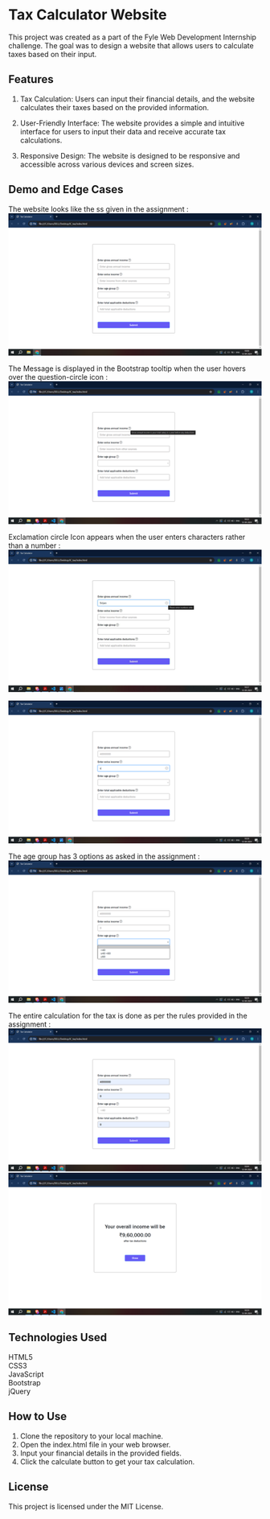 
# Tax Calculator Website

This project was created as a part of the Fyle Web Development Internship challenge. The goal was to design a website that allows users to calculate taxes based on their input.


## Features

1) Tax Calculation: Users can input their financial details, and the website calculates their taxes based on the provided information.

2) User-Friendly Interface: The website provides a simple and intuitive interface for users to input their data and receive accurate tax calculations.

3) Responsive Design: The website is designed to be responsive and accessible across various devices and screen sizes.

## Demo and Edge Cases

The website looks like the ss given in the assignment :
![SS1](Images/Screenshot_(4606).png)

The Message is displayed in the Bootstrap tooltip when the user hovers over the question-circle icon :
![SS1](Images/Screenshot_(4609).png)

Exclamation circle Icon appears when the user enters characters rather than a number : 
![SS1](Images/Screenshot_(4610).png)

![SS1](Images/Screenshot_(4617).png)

The age group has 3 options as asked in the assignment :
![SS1](Images/Screenshot_(4618).png)

The entire calculation for the tax is done as per the rules provided in the assignment :
![SS1](Images/Screenshot_(4620).png)
![SS1](Images/Screenshot_(4621).png)

## Technologies Used
HTML5  
CSS3  
JavaScript  
Bootstrap  
jQuery
## How to Use

1) Clone the repository to your local machine.  
2) Open the index.html file in your web browser.  
3) Input your financial details in the provided fields.  
4) Click the calculate button to get your tax calculation.
## License
This project is licensed under the MIT License.
